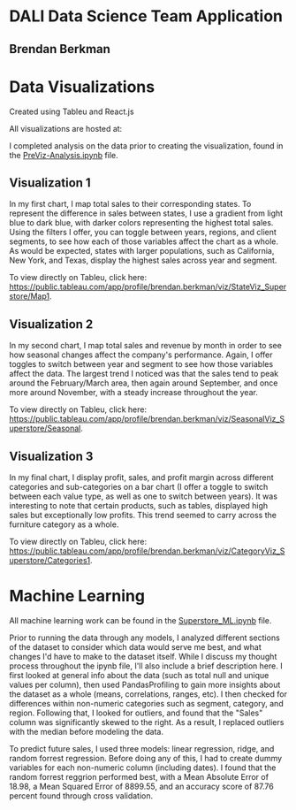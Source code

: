 # DALI Data Science Team Application
## Brendan Berkman

# Data Visualizations

Created using Tableu and React.js

All visualizations are hosted at:

I completed analysis on the data prior to creating the visualization, found in the [PreViz-Analysis.ipynb](./PreViz-Analysis.ipynb) file.

## Visualization 1
In my first chart, I map total sales to their corresponding states. To represent the difference in sales between states, I use a gradient from light blue to dark blue, with darker colors representing the highest total sales. Using the filters I offer, you can toggle between years, regions, and client segments, to see how each of those variables affect the chart as a whole. As would be expected, states with larger populations, such as California, New York, and Texas, display the highest sales across year and segment. 

To view directly on Tableu, click here: https://public.tableau.com/app/profile/brendan.berkman/viz/StateViz_Superstore/Map1.


## Visualization 2
In my second chart, I map total sales and revenue by month in order to see how seasonal changes affect the company's performance. Again, I offer toggles to switch between year and segment to see how those variables affect the data. The largest trend I noticed was that the sales tend to peak around the February/March area, then again around September, and once more around November, with a steady increase throughout the year. 

To view directly on Tableu, click here: https://public.tableau.com/app/profile/brendan.berkman/viz/SeasonalViz_Superstore/Seasonal.


## Visualization 3
In my final chart, I display profit, sales, and profit margin across different categories and sub-categories on a bar chart (I offer a toggle to switch between each value type, as well as one to switch between years). It was interesting to note that certain products, such as tables, displayed high sales but exceptionally low profits. This trend seemed to carry across the furniture category as a whole. 

To view directly on Tableu, click here: https://public.tableau.com/app/profile/brendan.berkman/viz/CategoryViz_Superstore/Categories1.


# Machine Learning

All machine learning work can be found in the [Superstore_ML.ipynb](./Superstore_ML.ipynb) file. 

Prior to running the data through any models, I analyzed different sections of the dataset to consider which data would serve me best, and what changes I'd have to make to the dataset itself. While I discuss my thought process throughout the ipynb file, I'll also include a brief description here. I first looked at general info about the data (such as total null and unique values per column), then used PandasProfiling to gain more insights about the dataset as a whole (means, correlations, ranges, etc). I then checked for differences within non-numeric categories such as segment, category, and region. Following that, I looked for outliers, and found that the "Sales" column was significantly skewed to the right. As a result, I replaced outliers with the median before modeling the data. 

To predict future sales, I used three models: linear regression, ridge, and random forrest regression. Before doing any of this, I had to create dummy variables for each non-numeric column (including dates). I found that the random forrest reggrion performed best, with a Mean Absolute Error of 18.98, a Mean Squared Error of 8899.55, and an accuracy score of 87.76 percent found through cross validation. 
